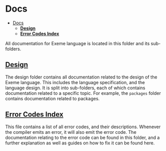 # Docs

- [Docs](#docs)
  - [**Design**](#design)
  - [**Error Codes Index**](#error-codes-index)

All documentation for Exeme language is located in this folder and its sub-folders.

## [**Design**](design/README.md)

The design folder contains all documentation related to the design of the Exeme language. This includes the language specification, and the language design. It is split into sub-folders, each of which contains documentation related to a specific topic. For example, the `packages` folder contains documentation related to packages.

## [**Error Codes Index**](error-codes-index/README.md)

This file contains a list of all error codes, and their descriptions. Whenever the compiler emits an error, it will also emit the error code. The documentation relating to the error code can be found in this folder, and a further explanation as well as guides on how to fix it can be found here.
